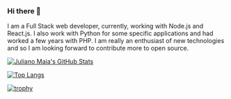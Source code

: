 ### Hi there 👋


I am a Full Stack web developer, currently, working with Node.js and React.js. I also work with Python for some specific applications and had worked a few years with PHP. I am really an enthusiast of new technologies and so I am looking forward to contribute more to open source.

[![Juliano Maia's GitHub Stats](https://github-readme-stats.vercel.app/api?username=julianomcl&count_private=true&show_icons=true)](https://github.com/julianomcl)

[![Top Langs](https://github-readme-stats.vercel.app/api/top-langs/?username=julianomcl&layout=compact)](https://github.com/julianomcl)

[![trophy](https://github-profile-trophy.vercel.app/?username=julianomcl&rank=SECRET,SSS,SS,S,AAA,AA,A)](https://github.com/julianomcl)
